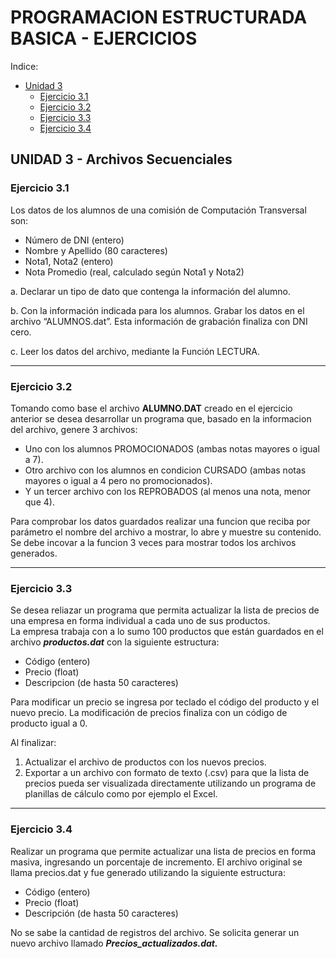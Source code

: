 # PROGRAMACION ESTRUCTURADA BASICA - EJERCICIOS

Indice:
- [Unidad 3](#unidad-3---archivos-secuenciales)
  - [Ejercicio 3.1](#ejercicio-31)
  - [Ejercicio 3.2](#ejercicio-32)
  - [Ejercicio 3.3](#ejercicio-33)
  - [Ejercicio 3.4](#ejercicio-34)


## UNIDAD 3 - Archivos Secuenciales

### Ejercicio 3.1

Los datos de los alumnos de una comisión de Computación Transversal son:
- Número de DNI (entero)
- Nombre y Apellido (80 caracteres)
- Nota1, Nota2 (entero)
- Nota Promedio (real, calculado según Nota1 y Nota2)

a. Declarar un tipo de dato que contenga la información del alumno.

b. Con la información indicada para los alumnos. Grabar los datos en el archivo “ALUMNOS.dat”. Esta
información de grabación finaliza con DNI cero.

c. Leer los datos del archivo, mediante la Función LECTURA.

----

### Ejercicio 3.2

Tomando como base el archivo __ALUMNO.DAT__ creado en el ejercicio anterior se desea desarrollar un programa que, basado en la informacion del archivo, genere 3 archivos:
 - Uno con los alumnos PROMOCIONADOS (ambas notas mayores o igual a 7).
 - Otro archivo con los alumnos en condicion CURSADO (ambas notas mayores o igual a 4 pero no promocionados).
 - Y un tercer archivo con los REPROBADOS (al menos una nota, menor que 4).

Para comprobar los datos guardados realizar una funcion que reciba por parámetro el nombre del archivo a mostrar, lo abre y muestre su contenido. Se debe incovar a la funcion 3 veces para mostrar todos los archivos generados.

---

### Ejercicio 3.3

Se desea reliazar un programa que permita actualizar la lista de precios de una empresa en forma individual a cada uno de sus productos. \
La empresa trabaja con a lo sumo 100 productos que están guardados en el archivo __*productos.dat*__ con la siguiente estructura:
  - Código (entero)
  - Precio (float)
  - Descripcion (de hasta 50 caracteres)

Para modificar un precio se ingresa por teclado el código del producto y el nuevo precio. La modificación de precios finaliza con un código de producto igual a 0.

Al finalizar:
  1. Actualizar el archivo de productos con los nuevos precios.
  2. Exportar a un archivo con formato de texto (.csv) para que la lista de precios pueda ser visualizada directamente utilizando un programa de planillas de cálculo como por ejemplo el Excel.

---

### Ejercicio 3.4

Realizar un programa que permite actualizar una lista de precios en forma masiva, ingresando un porcentaje
de incremento. El archivo original se llama precios.dat y fue generado utilizando la siguiente estructura:
- Código (entero)
- Precio (float)
- Descripción (de hasta 50 caracteres)

No se sabe la cantidad de registros del archivo.
Se solicita generar un nuevo archivo llamado __*Precios_actualizados.dat.*__
